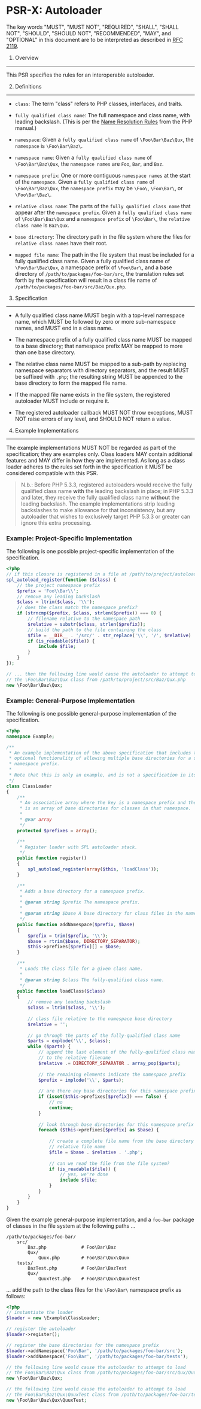 PSR-X: Autoloader
=================

The key words "MUST", "MUST NOT", "REQUIRED", "SHALL", "SHALL NOT", "SHOULD",
"SHOULD NOT", "RECOMMENDED", "MAY", and "OPTIONAL" in this document are to be
interpreted as described in [RFC 2119](http://tools.ietf.org/html/rfc2119).


1. Overview
-----------

This PSR specifies the rules for an interoperable autoloader.


2. Definitions
--------------

- `class`: The term "class" refers to PHP classes, interfaces, and traits.

- `fully qualified class name`: The full namespace and class name, with
  leading backslash. (This is per the
  [Name Resolution Rules](http://php.net/manual/en/language.namespaces.rules.php)
  from the PHP manual.)

- `namespace`: Given a `fully qualified class name` of `\Foo\Bar\Baz\Qux`, the
  `namespace` is `\Foo\Bar\Baz\`.

- `namespace name`: Given a `fully qualified class name` of
  `\Foo\Bar\Baz\Qux`, the `namespace names` are `Foo`, `Bar`, and `Baz`.

- `namespace prefix`: One or more contiguous `namespace names` at the start of
  the `namespace`. Given a `fully qualified class name` of `\Foo\Bar\Baz\Qux`,
  the `namespace prefix` may be `\Foo\`, `\Foo\Bar\`, or `\Foo\Bar\Baz\`.

- `relative class name`: The parts of the `fully qualified class name` that
  appear after the `namespace prefix`. Given a `fully qualified class name` of
  `\Foo\Bar\Baz\Qux` and a `namespace prefix` of `\Foo\Bar\`, the `relative
  class name` is `Baz\Qux`.

- `base directory`: The directory path in the file system where the files for
  `relative class names` have their root.

- `mapped file name`: The path in the file system that must be included for a
  fully qualified class name. Given a fully qualified class name of
  `\Foo\Bar\Baz\Qux`, a namespace prefix of `\Foo\Bar\`, and a base directory
  of `/path/to/packages/foo-bar/src`, the translation rules set forth by the
  specification will result in a class file name of
  `/path/to/packages/foo-bar/src/Baz/Qux.php`.


3. Specification
----------------

- A fully qualified class name MUST begin with a top-level namespace name,
  which MUST be followed by zero or more sub-namespace names, and MUST end in
  a class name.

- The namespace prefix of a fully qualified class name MUST be mapped to a
  base directory; that namespace prefix MAY be mapped to more than one base
  directory.

- The relative class name MUST be mapped to a sub-path by replacing namespace
  separators with directory separators, and the result MUST be suffixed with
  `.php`; the resulting string MUST be appended to the base directory to form
  the mapped file name.

- If the mapped file name exists in the file system, the registered autoloader
  MUST include or require it.

- The registered autoloader callback MUST NOT throw exceptions, MUST NOT
  raise errors of any level, and SHOULD NOT return a value.


4. Example Implementations
--------------------------

The example implementations MUST NOT be regarded as part of the specification;
they are examples only. Class loaders MAY contain additional features and MAY
differ in how they are implemented. As long as a class loader adheres to the
rules set forth in the specification it MUST be considered compatible with
this PSR.

> N.b.: Before PHP 5.3.3, registered autoloaders would receive the fully
> qualified class name **with** the leading backslash in place; in PHP 5.3.3
> and later, they receive the fully qualified class name **without** the
> leading backslash. The example implementations strip leading backslashes
> to make allowance for that inconsistency, but any autoloader that wishes to
> exclusively target PHP 5.3.3 or greater can ignore this extra processing.


### Example: Project-Specific Implementation

The following is one possible project-specific implementation of the
specification.

```php
<?php
// if this closure is registered in a file at /path/to/project/autoload.php ...
spl_autoload_register(function ($class) {
    // the project namespace prefix
    $prefix = 'Foo\\Bar\\';
    // remove any leading backslash
    $class = ltrim($class, '\\');
    // does the class match the namespace prefix?
    if (strncmp($prefix, $class, strlen($prefix)) === 0) {
        // filename relative to the namespace path
        $relative = substr($class, strlen($prefix));
        // build the path to the file containing the class
        $file = __DIR__ . '/src/' . str_replace('\\', '/', $relative) . '.php';
        if (is_readable($file)) {
            include $file;
        }
    }
});

// ... then the following line would cause the autoloader to attempt to load
// the \Foo\Bar\Baz\Qux class from /path/to/project/src/Baz/Qux.php
new \Foo\Bar\Baz\Qux;
```


### Example: General-Purpose Implementation

The following is one possible general-purpose implementation of the
specification.

```php
<?php
namespace Example;

/**
 * An example implementation of the above specification that includes the
 * optional functionality of allowing multiple base directories for a single
 * namespace prefix.
 *
 * Note that this is only an example, and is not a specification in itself.
 */
class ClassLoader
{
    /**
     * An associative array where the key is a namespace prefix and the value
     * is an array of base directories for classes in that namespace.
     *
     * @var array
     */
    protected $prefixes = array();

    /**
     * Register loader with SPL autoloader stack.
     */
    public function register()
    {
        spl_autoload_register(array($this, 'loadClass'));
    }

    /**
     * Adds a base directory for a namespace prefix.
     *
     * @param string $prefix The namespace prefix.
     * 
     * @param string $base A base directory for class files in the namespace.
     */
    public function addNamespace($prefix, $base)
    {
        $prefix = trim($prefix, '\\');
        $base = rtrim($base, DIRECTORY_SEPARATOR);
        $this->prefixes[$prefix][] = $base;
    }

    /**
     * Loads the class file for a given class name.
     *
     * @param string $class The fully-qualified class name.
     */
    public function loadClass($class)
    {
        // remove any leading backslash
        $class = ltrim($class, '\\');
        
        // class file relative to the namespace base directory
        $relative = '';
        
        // go through the parts of the fully-qualified class name
        $parts = explode('\\', $class);
        while ($parts) {
            // append the last element of the fully-qualified class name
            // to the relative filename
            $relative .= DIRECTORY_SEPARATOR . array_pop($parts);
            
            // the remaining elements indicate the namespace prefix
            $prefix = implode('\\', $parts);
            
            // are there any base directories for this namespace prefix?
            if (isset($this->prefixes[$prefix]) === false) {
                // no
                continue;
            }
            
            // look through base directories for this namespace prefix
            foreach ($this->prefixes[$prefix] as $base) {
            
                // create a complete file name from the base directory and
                // relative file name
                $file = $base . $relative . '.php';
                
                // can we read the file from the file system?
                if (is_readable($file)) {
                    // yes, we're done
                    include $file;
                }
            }
        }
    }
}
```

Given the example general-purpose implementation, and a `foo-bar` package of
classes in the file system at the following paths ...

    /path/to/packages/foo-bar/
        src/
            Baz.php             # Foo\Bar\Baz
            Qux/
                Quux.php        # Foo\Bar\Qux\Quux
        tests/
            BazTest.php         # Foo\Bar\BazTest
            Qux/
                QuuxTest.php    # Foo\Bar\Qux\QuuxTest

... add the path to the class files for the `\Foo\Bar\` namespace prefix
as follows:

```php
<?php
// instantiate the loader
$loader = new \Example\ClassLoader;

// register the autoloader
$loader->register();

// register the base directories for the namespace prefix
$loader->addNamespace('Foo\Bar', '/path/to/packages/foo-bar/src');
$loader->addNamespace('Foo\Bar', '/path/to/packages/foo-bar/tests');

// the following line would cause the autoloader to attempt to load
// the Foo\Bar\Baz\Qux class from /path/to/packages/foo-bar/src/Qux/Quux.php
new \Foo\Bar\Baz\Qux;

// the following line would cause the autoloader to attempt to load
// the Foo\Bar\Baz\Qux\QuuxTest class from /path/to/packages/foo-bar/tests/Qux/QuuxTest.php
new \Foo\Bar\Baz\Qux\QuuxTest;
```
